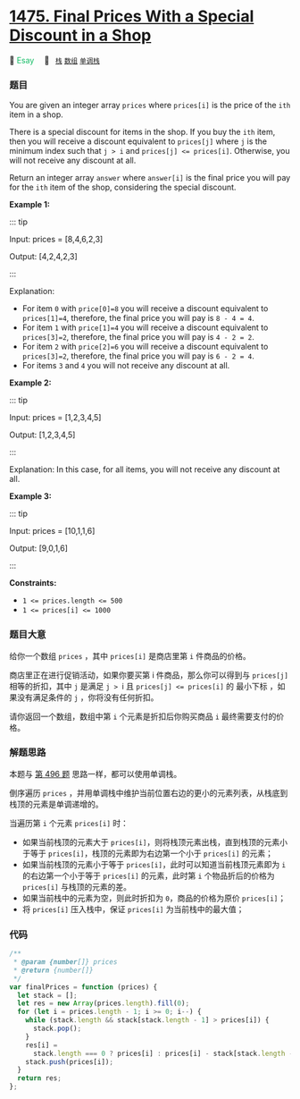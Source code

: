 <!-- TODO: add problems -->

# [1475. Final Prices With a Special Discount in a Shop](https://leetcode.com/problems/final-prices-with-a-special-discount-in-a-shop/)

:green_apple: <font color=#15bd66>Esay</font>&emsp; 🔖&ensp; [`栈`](../solution/stack.md) [`数组`](../solution/array.md) [`单调栈`](../solution/monotonic-stack.md)

### 题目

You are given an integer array `prices` where `prices[i]` is the price of the `ith` item in a shop.

There is a special discount for items in the shop. If you buy the `ith` item, then you will receive a discount equivalent to `prices[j]` where `j` is the minimum index such that `j > i` and `prices[j] <= prices[i]`. Otherwise, you will not receive any discount at all.

Return an integer array `answer` where `answer[i]` is the final price you will pay for the `ith` item of the shop, considering the special discount.

**Example 1:**

::: tip

Input: prices = [8,4,6,2,3]

Output: [4,2,4,2,3]

:::

Explanation:

- For item `0` with `price[0]=8` you will receive a discount equivalent to `prices[1]=4`, therefore, the final price you will pay is `8 - 4 = 4`.
- For item `1` with `price[1]=4` you will receive a discount equivalent to `prices[3]=2`, therefore, the final price you will pay is `4 - 2 = 2`.
- For item `2` with `price[2]=6` you will receive a discount equivalent to `prices[3]=2`, therefore, the final price you will pay is `6 - 2 = 4`.
- For items `3` and `4` you will not receive any discount at all.

**Example 2:**

::: tip

Input: prices = [1,2,3,4,5]

Output: [1,2,3,4,5]

:::

Explanation: In this case, for all items, you will not receive any discount at all.

**Example 3:**

::: tip

Input: prices = [10,1,1,6]

Output: [9,0,1,6]

:::

**Constraints:**

- `1 <= prices.length <= 500`
- `1 <= prices[i] <= 1000`

### 题目大意

给你一个数组 `prices` ，其中 `prices[i]` 是商店里第 `i` 件商品的价格。

商店里正在进行促销活动，如果你要买第 i 件商品，那么你可以得到与 `prices[j] `相等的折扣，其中 `j` 是满足 `j > `i 且 `prices[j] <= prices[i]` 的 最小下标 ，如果没有满足条件的 `j` ，你将没有任何折扣。

请你返回一个数组，数组中第 `i` 个元素是折扣后你购买商品 `i` 最终需要支付的价格。

### 解题思路

本题与 [第 496 题](./0496.md) 思路一样，都可以使用单调栈。

倒序遍历 `prices` ，并用单调栈中维护当前位置右边的更小的元素列表，从栈底到栈顶的元素是单调递增的。

当遍历第 `i` 个元素 `prices[i]` 时：

- 如果当前栈顶的元素大于 `prices[i]`，则将栈顶元素出栈，直到栈顶的元素小于等于 `prices[i]`，栈顶的元素即为右边第一个小于 `prices[i]` 的元素；
- 如果当前栈顶的元素小于等于 `prices[i]`，此时可以知道当前栈顶元素即为 `i` 的右边第一个小于等于 `prices[i]` 的元素，此时第 `i` 个物品折后的价格为 `prices[i]` 与栈顶的元素的差。
- 如果当前栈中的元素为空，则此时折扣为 `0`，商品的价格为原价 `prices[i]`；
- 将 `prices[i]` 压入栈中，保证 `prices[i]` 为当前栈中的最大值；

### 代码

```javascript
/**
 * @param {number[]} prices
 * @return {number[]}
 */
var finalPrices = function (prices) {
  let stack = [];
  let res = new Array(prices.length).fill(0);
  for (let i = prices.length - 1; i >= 0; i--) {
    while (stack.length && stack[stack.length - 1] > prices[i]) {
      stack.pop();
    }
    res[i] =
      stack.length === 0 ? prices[i] : prices[i] - stack[stack.length - 1];
    stack.push(prices[i]);
  }
  return res;
};
```

